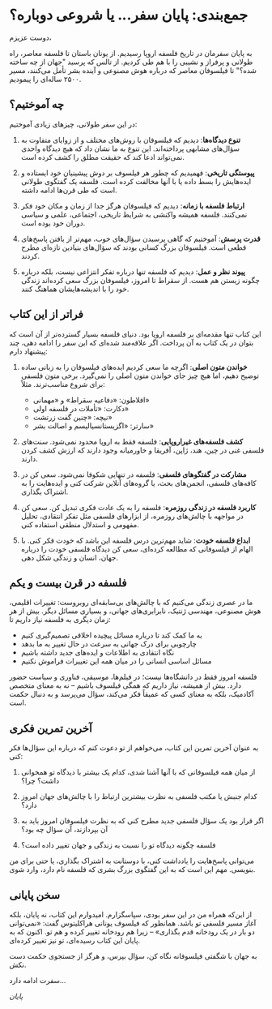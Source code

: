# جمع‌بندی: پایان سفر... یا شروعی دوباره؟

دوست عزیزم،

به پایان سفرمان در تاریخ فلسفه اروپا رسیدیم. از یونان باستان تا فلسفه معاصر، راه طولانی و پرفراز و نشیبی را با هم طی کردیم. از تالس که پرسید "جهان از چه ساخته شده؟" تا فیلسوفان معاصر که درباره هوش مصنوعی و آینده بشر تأمل می‌کنند، مسیر ۲۵۰۰ ساله‌ای را پیمودیم.

## چه آموختیم؟

در این سفر طولانی، چیزهای زیادی آموختیم:

1. **تنوع دیدگاه‌ها**: دیدیم که فیلسوفان با روش‌های مختلف و از زوایای متفاوت به سؤال‌های مشابهی پرداخته‌اند. این تنوع به ما نشان داد که هیچ دیدگاه واحدی نمی‌تواند ادعا کند که حقیقت مطلق را کشف کرده است.

2. **پیوستگی تاریخی**: فهمیدیم که چطور هر فیلسوف بر دوش پیشینیان خود ایستاده و ایده‌هایش را بسط داده یا با آنها مخالفت کرده است. فلسفه یک گفتگوی طولانی است که طی قرن‌ها ادامه داشته.

3. **ارتباط فلسفه با زمانه**: دیدیم که فیلسوفان هرگز جدا از زمان و مکان خود فکر نمی‌کنند. فلسفه همیشه واکنشی به شرایط تاریخی، اجتماعی، علمی و سیاسی دوران خود بوده است.

4. **قدرت پرسش**: آموختیم که گاهی پرسیدن سؤال‌های خوب، مهم‌تر از یافتن پاسخ‌های قطعی است. فیلسوفان بزرگ کسانی بودند که سؤال‌های بنیادین تازه‌ای مطرح کردند.

5. **پیوند نظر و عمل**: دیدیم که فلسفه تنها درباره تفکر انتزاعی نیست، بلکه درباره چگونه زیستن هم هست. از سقراط تا امروز، فیلسوفان بزرگ سعی کرده‌اند زندگی خود را با اندیشه‌هایشان هماهنگ کنند.

## فراتر از این کتاب

این کتاب تنها مقدمه‌ای بر فلسفه اروپا بود. دنیای فلسفه بسیار گسترده‌تر از آن است که بتوان در یک کتاب به آن پرداخت. اگر علاقه‌مند شده‌ای که این سفر را ادامه دهی، چند پیشنهاد دارم:

1. **خواندن متون اصلی**: اگرچه ما سعی کردیم ایده‌های فیلسوفان را به زبانی ساده توضیح دهیم، اما هیچ چیز جای خواندن متون اصلی را نمی‌گیرد. برخی متون فلسفی برای شروع مناسب‌ترند. مثلاً:
   - افلاطون: «دفاعیه سقراط» و «مهمانی»
   - دکارت: «تأملات در فلسفه اولی»
   - نیچه: «چنین گفت زرتشت»
   - سارتر: «اگزیستانسیالیسم و اصالت بشر»

2. **کشف فلسفه‌های غیراروپایی**: فلسفه فقط به اروپا محدود نمی‌شود. سنت‌های فلسفی غنی در چین، هند، ژاپن، آفریقا و خاورمیانه وجود دارند که ارزش کشف کردن دارند.

3. **مشارکت در گفتگوهای فلسفی**: فلسفه در تنهایی شکوفا نمی‌شود. سعی کن در کافه‌های فلسفی، انجمن‌های بحث، یا گروه‌های آنلاین شرکت کنی و ایده‌هایت را به اشتراک بگذاری.

4. **کاربرد فلسفه در زندگی روزمره**: فلسفه را به یک عادت فکری تبدیل کن. سعی کن در مواجهه با چالش‌های روزمره، از ابزارهای فلسفی مثل تفکر انتقادی، تحلیل مفهومی و استدلال منطقی استفاده کنی.

5. **ابداع فلسفه خودت**: شاید مهم‌ترین درس فلسفه این باشد که خودت فکر کنی. با الهام از فیلسوفانی که مطالعه کرده‌ای، سعی کن دیدگاه فلسفی خودت را درباره جهان، انسان و زندگی شکل دهی.

## فلسفه در قرن بیست و یکم

ما در عصری زندگی می‌کنیم که با چالش‌های بی‌سابقه‌ای روبروست: تغییرات اقلیمی، هوش مصنوعی، مهندسی ژنتیک، نابرابری‌های جهانی، و بسیاری مسائل دیگر. بیش از هر زمان دیگری به فلسفه نیاز داریم تا:

- به ما کمک کند تا درباره مسائل پیچیده اخلاقی تصمیم‌گیری کنیم
- چارچوبی برای درک جهانی به سرعت در حال تغییر به ما بدهد
- نگاه انتقادی به اطلاعات و ایده‌های جدید داشته باشیم
- مسائل اساسی انسانی را در میان همه این تغییرات فراموش نکنیم

فلسفه امروز فقط در دانشگاه‌ها نیست؛ در فیلم‌ها، موسیقی، فناوری و سیاست حضور دارد. بیش از همیشه، نیاز داریم که همگی فیلسوف باشیم – نه به معنای متخصص آکادمیک، بلکه به معنای کسی که عمیقاً فکر می‌کند، سؤال می‌پرسد و به دنبال حکمت است.

## آخرین تمرین فکری

به عنوان آخرین تمرین این کتاب، می‌خواهم از تو دعوت کنم که درباره این سؤال‌ها فکر کنی:

1. از میان همه فیلسوفانی که با آنها آشنا شدی، کدام یک بیشتر با دیدگاه تو همخوانی داشت؟ چرا؟

2. کدام جنبش یا مکتب فلسفی به نظرت بیشترین ارتباط را با چالش‌های جهان امروز دارد؟

3. اگر قرار بود یک سؤال فلسفی جدید مطرح کنی که به نظرت فیلسوفان امروز باید به آن بپردازند، آن سؤال چه بود؟

4. فلسفه چگونه دیدگاه تو را نسبت به زندگی و جهان تغییر داده است؟

می‌توانی پاسخ‌هایت را یادداشت کنی، با دوستانت به اشتراک بگذاری، یا حتی برای من بنویسی. مهم این است که به این گفتگوی بزرگ بشری که فلسفه نام دارد، وارد شوی.

## سخن پایانی

از این‌که همراه من در این سفر بودی، سپاسگزارم. امیدوارم این کتاب، نه پایان، بلکه آغاز مسیر فلسفی تو باشد. همانطور که فیلسوف یونانی هراکلیتوس گفت: «نمی‌توانی دو بار در یک رودخانه قدم بگذاری» – زیرا هم رودخانه تغییر کرده و هم تو. اکنون که به پایان این کتاب رسیده‌ای، تو نیز تغییر کرده‌ای.

به جهان با شگفتی فیلسوفانه نگاه کن، سؤال بپرس، و هرگز از جستجوی حکمت دست نکش.

سفرت ادامه دارد...

*پایان* 
